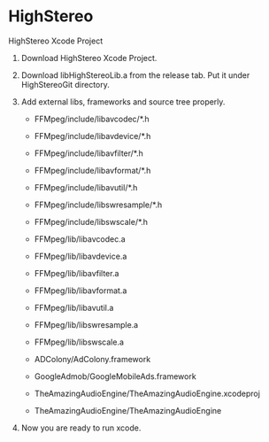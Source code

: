 # HighStereo
HighStereo Xcode Project

1. Download HighStereo Xcode Project.

2. Download libHighStereoLib.a from the release tab. Put it under HighStereoGit directory.

3. Add external libs, frameworks and source tree properly.

   - FFMpeg/include/libavcodec/*.h
   - FFMpeg/include/libavdevice/*.h
   - FFMpeg/include/libavfilter/*.h
   - FFMpeg/include/libavformat/*.h
   - FFMpeg/include/libavutil/*.h
   - FFMpeg/include/libswresample/*.h
   - FFMpeg/include/libswscale/*.h
   
   - FFMpeg/lib/libavcodec.a
   - FFMpeg/lib/libavdevice.a
   - FFMpeg/lib/libavfilter.a
   - FFMpeg/lib/libavformat.a
   - FFMpeg/lib/libavutil.a
   - FFMpeg/lib/libswresample.a
   - FFMpeg/lib/libswscale.a
   
   - ADColony/AdColony.framework
   
   - GoogleAdmob/GoogleMobileAds.framework
   
   - TheAmazingAudioEngine/TheAmazingAudioEngine.xcodeproj
   - TheAmazingAudioEngine/TheAmazingAudioEngine

4. Now you are ready to run xcode.

